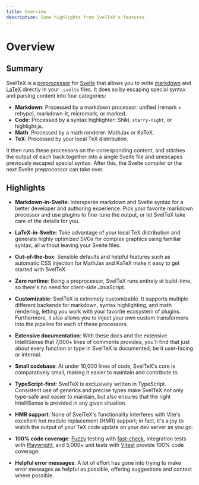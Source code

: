 ```yaml
---
title: Overview
description: Some highlights from SvelTeX's features.
---
```


<script lang="ts" setup>
import { PhGear, PhLightning, PhShieldCheck, PhPackage, PhFeather, PhBooks, PhVectorTwo, PhMarkdownLogo, PhCube, PhInfo, PhUmbrellaSimple } from '@phosphor-icons/vue';
</script>

# Overview

## Summary

SvelTeX is a
[preprocessor](https://kit.svelte.dev/docs/integrations#preprocessors) for
[Svelte](https://svelte.dev/) that allows you to write
[markdown](https://en.wikipedia.org/wiki/Markdown) and
[LaTeX](https://en.wikipedia.org/wiki/LaTeX) directly in your `.svelte` files.
It does so by escaping special syntax and parsing content into four categories:

-   **Markdown**: Processed by a markdown processor: unified (remark + rehype), markdown-it, micromark, or marked.
-   **Code**: Processed by a syntax highlighter: Shiki, `starry-night`, or highlight.js.
-   **Math**: Processed by a math renderer: MathJax or KaTeX.
-   **TeX**: Processed by your local TeX distribution.

It then runs these processors on the corresponding content, and stitches the
output of each back together into a single Svelte file and unescapes previously
escaped special syntax. After this, the Svelte compiler or the next Svelte
preprocessor can take over.

## Highlights

<div class="features-list mt-8">


-   <PhMarkdownLogo :size="28" weight="duotone"/>

    **Markdown-in-Svelte**: Intersperse markdown and Svelte syntax for a better
    developer and authoring experience. Pick your favorite markdown processor
    and use plugins to fine-tune the output, or let SvelTeX take care of the
    details for you.

-   <PhVectorTwo :size="28" weight="duotone"/>

    **LaTeX-in-Svelte**: Take advantage of your local TeX distribution and
    generate highly optimized SVGs for complex graphics using familiar syntax,
    all without leaving your Svelte files.

-   <PhPackage :size="28" weight="duotone"/>

    **Out-of-the-box**: Sensible defaults and helpful features such as automatic
    CSS injection for MathJax and KaTeX make it easy to get started with
    SvelTeX.

-   <PhLightning :size="28" weight="duotone"/>

    **Zero runtime**: Being a preprocessor, SvelTeX runs entirely at build-time,
    so there's no need for client-side JavaScript.

-   <PhGear :size="28" weight="duotone"/>

    **Customizable**: SvelTeX is extremely customizable. It supports multiple
    different backends for markdown, syntax highlighting, and math rendering,
    letting you work with your favorite ecosystem of plugins. Furthermore, it
    also allows you to inject your own custom transformers into the pipeline for
    each of these processors.

-   <PhBooks :size="28" weight="duotone"/>

    **Extensive documentation**: With these docs and the extensive IntelliSense
    that 7,000+ lines of comments provides, you'll find that just about every
    function or type in SvelTeX is documented, be it user-facing or internal.

-   <PhFeather :size="28" weight="duotone"/>

    **Small codebase**: At under 10,000 lines of code, SvelTeX's core is
    comparatively small, making it easier to maintain and contribute to.

-   <PhShieldCheck :size="28" weight="duotone"/>

    **TypeScript-first**: SvelTeX is exclusively written in TypeScript.
    Consistent use of generics and precise types make SvelTeX not only type-safe
    and easier to maintain, but also ensures that the right IntelliSense is
    provided in any given situation.

-   <PhCube :size="28" weight="duotone"/>

    **HMR support**: None of SvelTeX's functionality interferes with Vite's
    excellent hot module replacement (HMR) support; in fact, it's a joy to watch
    the output of your TeX code update on your dev server as you go.

-   <PhUmbrellaSimple :size="28" weight="duotone"/>

    **100% code coverage**: [Fuzzy](https://en.wikipedia.org/wiki/Fuzzing)
    testing with [fast-check](https://github.com/dubzzz/fast-check), integration
    tests with [Playwright](https://playwright.dev/), and 5,000+ unit tests with
    [Vitest](https://vitest.dev/) provide 100% code coverage.

-   <PhInfo :size="28" weight="duotone"/>

    **Helpful error messages**: A lot of effort has gone into trying to make
    error messages as helpful as possible, offering suggestions and context
    where possible.

</div>

